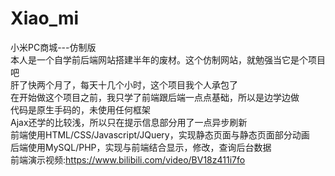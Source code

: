 # Xiao_mi
小米PC商城---仿制版<br>
本人是一个自学前后端网站搭建半年的废材。这个仿制网站，就勉强当它是个项目吧<br>
肝了快两个月了，每天十几个小时，这个项目我个人承包了<br>
在开始做这个项目之前，我只学了前端跟后端一点点基础，所以是边学边做<br>
代码是原生手码的，未使用任何框架<br>
Ajax还学的比较浅，所以只在提示信息部分用了一点异步刷新<br>
前端使用HTML/CSS/Javascript/JQuery，实现静态页面与静态页面部分动画<br>
后端使用MySQL/PHP，实现与前端结合显示，修改，查询后台数据<br>
前端演示视频:https://www.bilibili.com/video/BV18z411i7fo
